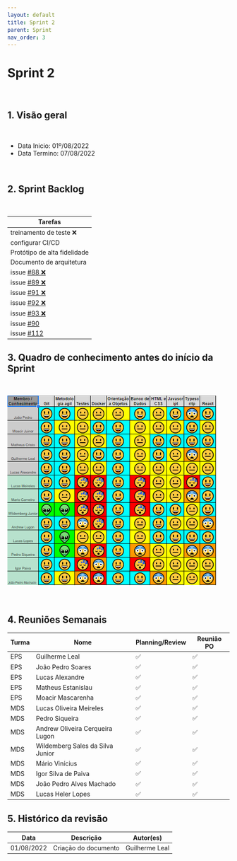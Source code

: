 ```yaml
---
layout: default
title: Sprint 2 
parent: Sprint
nav_order: 3
---
```

# Sprint 2 

<br>

## 1. Visão geral

<br>

- Data Inicio: 01º/08/2022
- Data Termino: 07/08/2022

<br>

## 2. Sprint Backlog

<br>

|Tarefas|
|--------|
|treinamento de teste :x:|
|configurar CI/CD|
|Protótipo de alta fidelidade|
|Documento de arquitetura| 
|issue [#88 :x:](https://github.com/fga-eps-mds/2022-1-Alectrion-DOC/issues/88)| 
|issue [#89 :x:](https://github.com/fga-eps-mds/2022-1-Alectrion-DOC/issues/89)| 
|issue [#91 :x:](https://github.com/fga-eps-mds/2022-1-Alectrion-DOC/issues/91)| 
|issue [#92 :x:](https://github.com/fga-eps-mds/2022-1-Alectrion-DOC/issues/92)| 
|issue [#93 :x:](https://github.com/fga-eps-mds/2022-1-Alectrion-DOC/issues/93)|
|issue [#90](https://github.com/fga-eps-mds/2022-1-Alectrion-DOC/issues/90)|
|issue [#112](https://github.com/fga-eps-mds/2022-1-Alectrion-DOC/issues/112)|

## 3. Quadro de conhecimento antes do início da Sprint

<br>

![Quadro de conhecimento Semana ](./assets/sprint2.png)

<br>

## 4. Reuniões Semanais

|Turma|Nome|Planning/Review|Reunião PO|
|--|--|--|--|
|EPS|Guilherme Leal|:white_check_mark:|:white_check_mark:|
|EPS|João Pedro Soares|:white_check_mark:|:white_check_mark:|
|EPS|Lucas Alexandre|:white_check_mark:|:white_check_mark:|
|EPS|Matheus Estanislau|:white_check_mark:|:white_check_mark:|
|EPS|Moacir Mascarenha|:white_check_mark:|:white_check_mark:|
|MDS|Lucas Oliveira Meireles|:white_check_mark:|:white_check_mark:|
|MDS|Pedro Siqueira|:white_check_mark:|:white_check_mark:|
|MDS|Andrew Oliveira Cerqueira Lugon|:white_check_mark:|:white_check_mark:|
|MDS|Wildemberg Sales da Silva Junior|:white_check_mark:|:white_check_mark:|
|MDS|Mário Vinícius|:white_check_mark:|:white_check_mark:|
|MDS|Igor Silva de Paiva|:white_check_mark:|:white_check_mark:|
|MDS|João Pedro Alves Machado|:white_check_mark:|:white_check_mark:|
|MDS|Lucas Heler Lopes|:white_check_mark:|:white_check_mark:|

## 5. Histórico da revisão

|**Data**|**Descrição**|**Autor(es)**|
|--------|-------------|-------------|
|01/08/2022|Criação do documento| Guilherme Leal |


